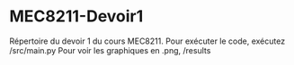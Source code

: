 # MEC8211-Devoir1

Répertoire du devoir 1 du cours MEC8211.
Pour exécuter le code, exécutez /src/main.py
Pour voir les graphiques en .png, /results